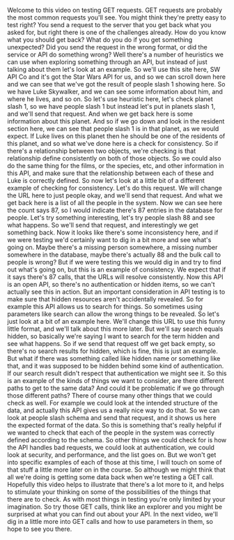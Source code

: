 Welcome to this video on testing GET requests. GET requests are probably the most common requests you'll see. You might think they're pretty easy to test right? You send a request to the server that you get back what you asked for, but right there is one of the challenges already. How do you know what you should get back? What do you do if you get something unexpected? Did you send the request in the wrong format, or did the service or API do something wrong? Well there's a number of heuristics we can use when exploring something through an API, but instead of just talking about them let's look at an example. So we'll use this site here, SW API Co and it's got the Star Wars API for us, and so we can scroll down here and we can see that we've got the result of people slash 1 showing here. So we have Luke Skywalker, and we can see some information about him, and where he lives, and so on. So let's use heuristic here, let's check planet slash 1, so we have people slash 1 but instead let's put in planets slash 1, and we'll send that request. And when we get back here is some information about this planet. And so if we go down and look in the resident section here, we can see that people slash 1 is in that planet, as we would expect. If Luke lives on this planet then he should be one of the residents of this planet, and so what we've done here is a check for consistency. So if there's a relationship between two objects, we're checking is that relationship define consistently on both of those objects. So we could also do the same thing for the films, or the species, etc, and other information in this API, and make sure that the relationship between each of these and Luke is correctly defined. So now let's look at a little bit of a different example of checking for consistency. Let's do this request. We will change the URL here to just people okay, and we'll send that request. And what we get back here is a list of all the people in the system. Now we can see here the count says 87, so I would indicate there's 87 entries in the database for people. Let's try something interesting, let's try people slash 88 and see what happens. So we'll send that request, and interestingly we get something back. Now it looks like there's some inconsistency here, and if we were testing we'd certainly want to dig in a bit more and see what's going on. Maybe there's a missing person somewhere, a missing number somewhere in the database, maybe there's actually 88 and the bulk call to people is wrong? But if we were testing this we would dig in and try to find out what's going on, but this is an example of consistency. We expect that if it says there's 87 calls, that the URLs will resolve consistently. Now this API is an open API, so there's no authentication or hidden items, so we can't actually see this in action. But an important consideration in API testing is to make sure that hidden resources aren't accidentally revealed. So for example this API allows us to search for things. So sometimes using parameters like search can allow the wrong things to be revealed. So let's just look at a bit of an example here. We'll change this URL to use this funny little format, and we'll talk about this more later. But we'll say search equals hidden, so basically we're saying I want to search for the term hidden and see what happens. So if we send that request off we get back empty, so there's no search results for hidden, which is fine, this is just an example. But what if there was something called like hidden name or something like that, and it was supposed to be hidden behind some kind of authentication. If our search result didn't respect that authentication we might see it. So this is an example of the kinds of things we want to consider, are there different paths to get to the same data? And could it be problematic if we go through those different paths? There of course many other things that we could check as well. For example we could look at the intended structure of the data, and actually this API gives us a really nice way to do that. So we can look at people slash schema and send that request, and it shows us here the expected format of the data. So this is something that's really helpful if we wanted to check that each of the people in the system was correctly defined according to the schema. So other things we could check for is how the API handles bad requests, we could look at authentication, we could look at security, and performance, and the list goes on. But we won't get into specific examples of each of those at this time, I will touch on some of that stuff a little more later on in the course. So although we might think that all we're doing is getting some data back when we're testing a GET call. Hopefully this video helps to illustrate that there's a lot more to it, and helps to stimulate your thinking on some of the possibilities of the things that there are to check. As with most things in testing you're only limited by your imagination. So try those GET calls, think like an explorer and you might be surprised at what you can find out about your API. In the next video, we'll dig in a little more into GET calls and how to use parameters in them, so hope to see you there.
